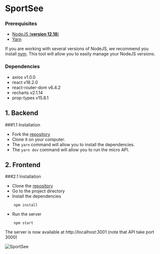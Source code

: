# SportSee 

### Prerequisites

- [NodeJS (**version 12.18**)](https://nodejs.org/en/)
- [Yarn](https://yarnpkg.com/)

If you are working with several versions of NodeJS, we recommend you install [nvm](https://github.com/nvm-sh/nvm). This tool will allow you to easily manage your NodeJS versions.

### Dependencies

- axios v1.0.0
- react v18.2.0
- react-router-dom v6.4.2
- recharts v2.1.14
- prop-types v15.8.1


## 1. Backend

###1.1 Installation

- Fork the [repository](https://github.com/OpenClassrooms-Student-Center/P9-front-end-dashboard/)
- Clone it on your computer.
- The ```yarn``` command will allow you to install the dependencies.
- The ```yarn dev``` command will allow you to run the micro API.

## 2. Frontend

###2.1 Installation

- Clone the [repository](https://github.com/Exeys/AdrienJohannin_12_15092002)
- Go to the project directory
- Install the dependencies 
```shell
    npm install
```
- Run the server
```shell
    npm start
```

The server is now available at http://localhost:3001 (note that API take port 3000)

![SportSee](https://repository-images.githubusercontent.com/490431895/3be0345e-68b8-46e2-8323-0311c628961b)
